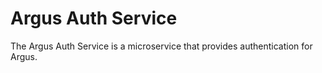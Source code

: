 # Argus Auth Service

The Argus Auth Service is a microservice that provides authentication for Argus.